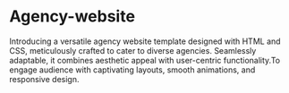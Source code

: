# Agency-website
Introducing a versatile agency website template designed with HTML and CSS, meticulously crafted to cater to diverse agencies. Seamlessly adaptable, it combines aesthetic appeal with user-centric functionality.To engage audience with captivating layouts, smooth animations, and responsive design.
